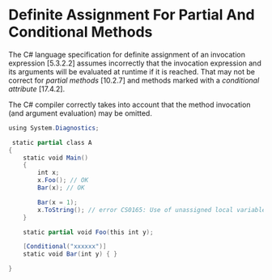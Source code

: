 Definite Assignment For Partial And Conditional Methods
=======================================================

The C# language specification for definite assignment of an invocation expression [5.3.2.2] assumes incorrectly that the invocation expression and its arguments will be evaluated at runtime if it is reached. That may not be correct for *partial methods* [10.2.7] and methods marked with a *conditional attribute* [17.4.2].

The C# compiler correctly takes into account that the method invocation (and argument evaluation) may be omitted.

```cs
using System.Diagnostics;

 static partial class A
{
    static void Main()
    {
        int x;
        x.Foo(); // OK
        Bar(x); // OK

        Bar(x = 1);
        x.ToString(); // error CS0165: Use of unassigned local variable 'x'
    }

    static partial void Foo(this int y);

    [Conditional("xxxxxx")]
    static void Bar(int y) { }

}
```